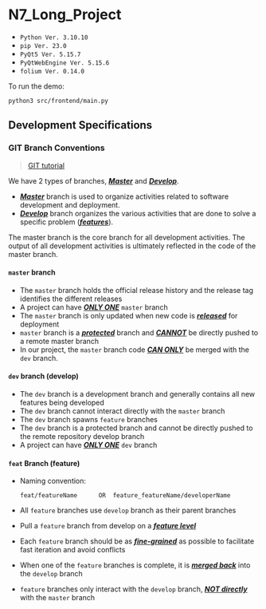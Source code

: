 # N7_Long_Project

- `Python Ver. 3.10.10`
- `pip Ver. 23.0`
- `PyQt5 Ver. 5.15.7`
- `PyQtWebEngine Ver. 5.15.6`
- `folium Ver. 0.14.0`


To run the demo: 
```
python3 src/frontend/main.py
```



## Development Specifications

### GIT Branch Conventions

> [GIT tutorial](https://www.w3schools.com/git/)

We have 2 types of branches, <u>***Master***</u> and <u>***Develop***</u>.

- <u>***Master***</u> branch is used to organize activities related to software development and deployment.
- <u>***Develop***</u> branch organizes the various activities that are done to solve a specific problem (<u>***features***</u>).

The master branch is the core branch for all development activities. The output of all development activities is ultimately reflected in the code of the master branch.



#### `master` branch

- The `master` branch holds the official release history and the release tag identifies the different releases
- A project can have <u>***ONLY ONE***</u> `master` branch
- The `master` branch is only updated when new code is <u>***released***</u> for deployment
- `master` branch is a <u>***protected***</u> branch and <u>***CANNOT***</u> be directly pushed to a remote master branch
- In our project, the `master` branch code <u>***CAN ONLY***</u> be merged with the `dev` branch.



#### `dev` branch (develop)

- The `dev` branch is a development branch and generally contains all new features being developed
- The `dev` branch cannot interact directly with the `master` branch
- The `dev` branch spawns `feature` branches
- The `dev` branch is a protected branch and cannot be directly pushed to the remote repository develop branch
- A project can have <u>***ONLY ONE***</u> `dev` branch



#### `feat` Branch (feature)

- Naming convention:

  ```
  feat/featureName		OR	feature_featureName/developerName
  ```

- All `feature` branches use `develop` branch as their parent branches

- Pull a `feature` branch from develop on a <u>***feature level***</u>

- Each `feature` branch should be as <u>***fine-grained***</u> as possible to facilitate fast iteration and avoid conflicts

- When one of the `feature` branches is complete, it is <u>***merged back***</u> into the `develop` branch

- `feature` branches only interact with the `develop` branch, <u>***NOT directly***</u> with the `master` branch

